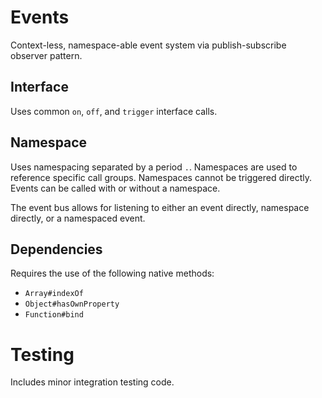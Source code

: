 # Events
Context-less, namespace-able event system via publish-subscribe observer pattern.

## Interface
Uses common ```on```, ```off```, and ```trigger``` interface calls.

## Namespace
Uses namespacing separated by a period ```.```. Namespaces are used to reference specific call groups. Namespaces cannot be triggered directly. Events can be called with or without a namespace.

The event bus allows for listening to either an event directly, namespace directly, or a namespaced event.

## Dependencies
Requires the use of the following native methods:

 - ```Array#indexOf```
 - ```Object#hasOwnProperty```
 - ```Function#bind```

# Testing
Includes minor integration testing code.